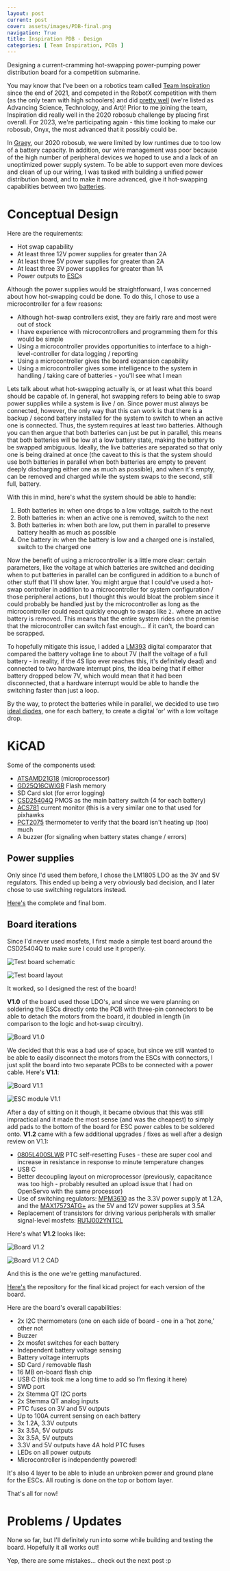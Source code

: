 ```yaml
---
layout: post
current: post
cover: assets/images/PDB-final.png
navigation: True
title: Inspiration PDB - Design
categories: [ Team Inspiration, PCBs ]
---
```


Designing a current-cramming hot-swapping power-pumping power distribution board for a competition submarine. 

You may know that I've been on a robotics team called [Team Inspiration](https://www.teaminspiration.global) since the end of 2021, and competed in the RobotX competition with them (as the only team with high schoolers) and did [pretty well](https://robotx.org/2022/11/22/2022-robotx-maritime-challenge-final-standings/) (we're listed as Advancing Science, Technology, and Art)! Prior to me joining the team, Inspiration did really well in the 2020 robosub challenge by placing first overall. For 2023, we're participating again - this time looking to make our robosub, Onyx, the most advanced that it possibly could be. 

In [Graey](https://team11128.wixsite.com/main/graey), our 2020 robosub, we were limited by low runtimes due to too low of a battery capacity. In addition, our wire management was poor because of the high number of peripheral devices we hoped to use and a lack of an unoptimized power supply system. To be able to support even more devices and clean of up our wiring, I was tasked with building a unified power distribution board, and to make it more advanced, give it hot-swapping capabilities between two [batteries](https://bluerobotics.com/store/comm-control-power/powersupplies-batteries/battery-li-4s-15-6ah/). 

# Conceptual Design

Here are the requirements:
- Hot swap capability
- At least three 12V power supplies for greater than 2A
- At least three 5V power supplies for greater than 2A
- At least three 3V power supplies for greater than 1A
- Power outputs to [ESC](https://bluerobotics.com/store/thrusters/speed-controllers/besc30-r3/)s

Although the power supplies would be straightforward, I was concerned about how hot-swapping could be done. To do this, I chose to use a microcontroller for a few reasons:
- Although hot-swap controllers exist, they are fairly rare and most were out of stock 
- I have experience with microcontrollers and programming them for this would be simple
- Using a microcontroller provides opportunities to interface to a high-level-controller for data logging / reporting
- Using a microcontroller gives the board expansion capability
- Using a microcontroller gives some intelligence to the system in handling / taking care of batteries - you'll see what I mean

Lets talk about what hot-swapping actually is, or at least what this board should be capable of. In general, hot swapping refers to being able to swap power supplies while a system is live / on. Since power must always be connected, however, the only way that this can work is that there is a backup / second battery installed for the system to switch to when an active one is connected. Thus, the system requires at least two batteries. Although you can then argue that both batteries can just be put in parallel, this means that both batteries will be low at a low battery state, making the battery to be swapped ambiguous. Ideally, the live batteries are separated so that only one is being drained at once (the caveat to this is that the system should use both batteries in parallel when both batteries are empty to prevent deeply discharging either one as much as possible), and when it's empty, can be removed and charged while the system swaps to the second, still full, battery. 

With this in mind, here's what the system should be able to handle:
1. Both batteries in: when one drops to a low voltage, switch to the next
2. Both batteries in: when an active one is removed, switch to the next
3. Both batteries in: when both are low, put them in parallel to preserve battery health as much as possible
4. One battery in: when the battery is low and a charged one is installed, switch to the charged one

Now the benefit of using a microcontroller is a little more clear: certain parameters, like the voltage at which batteries are switched and deciding when to put batteries in parallel can be configured in addition to a bunch of other stuff that I'll show later. You might argue that I could've used a hot-swap controller in addition to a microcontroller for system configuration / those peripheral actions, but I thought this would bloat the problem since it could probably be handled just by the microcontroller as long as the microcontroller could react quickly enough to swaps like `2.` where an active battery is removed. This means that the entire system rides on the premise that the microcontroller can switch fast enough... if it can't, the board can be scrapped. 

To hopefully mitigate this issue, I added a [LM393](https://www.ti.com/lit/ds/symlink/lm393a.pdf?HQS=dis-mous-null-mousermode-dsf-pf-null-wwe&ts=1686892841173&ref_url=https%253A%252F%252Fwww.mouser.kr%252F) digital comparator that compared the battery voltage line to about 7V (half the voltage of a full battery - in reality, if the 4S lipo ever reaches this, it's definitely dead) and connected to two hardware interrupt pins, the idea being that if either battery dropped below 7V, which would mean that it had been disconnected, that a hardware interrupt would be able to handle the switching faster than just a loop.

By the way, to protect the batteries while in parallel, we decided to use two [ideal diodes](https://www.aliexpress.us/item/2255800113261457.html?spm=a2g0o.productlist.main.1.1dcb323an0FNnF&algo_pvid=e2f5c10e-cebb-4b99-b745-b90ef77ca22f&algo_exp_id=e2f5c10e-cebb-4b99-b745-b90ef77ca22f-0&pdp_npi=3%40dis%21USD%2140.88%2136.79%21%21%21%21%21%40211be59e16869503493964895d0858%2110000001238192832%21sea%21US%210&curPageLogUid=JuBEyEk5zYNe), one for each battery, to create a digital 'or' with a low voltage drop. 


# KiCAD

Some of the components used:
- [ATSAMD21G18](https://ww1.microchip.com/downloads/en/DeviceDoc/SAM_D21_DA1_Family_DataSheet_DS40001882F.pdf) (microprocessor)
- [GD25Q16CWIGR](https://www.mouser.com/datasheet/2/870/gd25q16c_v3_2_20210513-1668164.pdf) Flash memory
- SD Card slot (for error logging)
- [CSD25404Q](https://www.ti.com/lit/ds/symlink/csd25404q3.pdf?HQS=dis-dk-null-digikeymode-dsf-pf-null-wwe&ts=1686779239837&ref_url=https%253A%252F%252Fwww.ti.com%252Fgeneral%252Fdocs%252Fsuppproductinfo.tsp%253FdistId%253D10%2526gotoUrl%253Dhttps%253A%252F%252Fwww.ti.com%252Flit%252Fgpn%252Fcsd25404q3) PMOS as the main battery switch (4 for each battery)
- [ACS781](https://rocelec.widen.net/view/pdf/nuv8qlrbe8/ALLE-S-A0007769245-1.pdf?t.download=true&u=5oefqw) current monitor (this is a very similar one to that used for pixhawks
- [PCT2075](https://www.nxp.com/docs/en/data-sheet/PCT2075.pdf) thermometer to verify that the board isn't heating up (too) much
- A buzzer (for signaling when battery states change / errors)

## Power supplies
Only since I'd used them before, I chose the LM1805 LDO as the 3V and 5V regulators. This ended up being a very obviously bad decision, and I later chose to use switching regulators instead. 

[Here's](https://docs.google.com/spreadsheets/d/1eEv6u52QYOC_kODey6bpNA8GYwr_zVqGhBdzeqPN1tI/edit?usp=sharing) the complete and final bom. 

## Board iterations

Since I'd never used mosfets, I first made a simple test board around the CSD25404Q to make sure I could use it properly. 

![Test board schematic](https://media.discordapp.net/attachments/937171243776483358/1118776308743282779/Screenshot_2023-06-14_at_11.37.30_PM.png?width=1264&height=1138)

![Test board layout](https://media.discordapp.net/attachments/937171243776483358/1118776521029595226/Screenshot_2023-06-14_at_11.38.22_PM.png?width=1410&height=724)

It worked, so I designed the rest of the board!

__V1.0__ of the board used those LDO's, and since we were planning on soldering the ESCs directly onto the PCB with three-pin connectors to be able to detach the motors from the board, it doubled in length (in comparison to the logic and hot-swap circuitry).

![Board V1.0](https://media.discordapp.net/attachments/937171243776483358/1118738743222870026/Screenshot_2023-06-14_at_9.08.16_PM.png?width=1410&height=670)

We decided that this was a bad use of space, but since we still wanted to be able to easily disconnect the motors from the ESCs with connectors, I just split the board into two separate PCBs to be connected with a power cable. Here's __V1.1__:

![Board V1.1](https://media.discordapp.net/attachments/937171243776483358/1118774892096147457/Screenshot_2023-06-14_at_11.31.56_PM.png?width=1402&height=1136)

![ESC module V1.1](https://media.discordapp.net/attachments/937171243776483358/1118775219063115776/Screenshot_2023-06-14_at_11.33.13_PM.png?width=1410&height=1126)

After a day of sitting on it though, it became obvious that this was still impractical and it made the most sense (and was the cheapest) to simply add pads to the bottom of the board for ESC power cables to be soldered onto. __V1.2__ came with a few additional upgrades / fixes as well after a design review on V1.1:
- [0805L400SLWR](https://www.littelfuse.com/~/media/electronics/datasheets/resettable_ptcs/littelfuse_ptc_low_rho_datasheet.pdf.pdf) PTC self-resetting Fuses - these are super cool and increase in resistance in response to minute temperature changes
- USB C
- Better decoupling layout on microprocessor (previously, capacitance was too high - probably resulted an upload issue that I had on OpenServo with the same processor)
- Use of switching regulators: [MPM3610](https://www.monolithicpower.com/en/documentview/productdocument/index/version/2/document_type/datasheet/lang/en/sku/MPM3610AGQV-Z/document_id/2102) as the 3.3V power supply at 1.2A, and the [MAX17573ATG+](https://www.analog.com/media/en/technical-documentation/data-sheets/max17573.pdf) as the 5V and 12V power supplies at 3.5A
- Replacement of transistors for driving various peripherals with smaller signal-level mosfets: [RU1J002YNTCL](https://fscdn.rohm.com/en/products/databook/datasheet/discrete/transistor/mosfet/ru1j002yn-e.pdf)


Here's what __V1.2__ looks like:

![Board V1.2](https://media.discordapp.net/attachments/937171243776483358/1118780249707139103/Screenshot_2023-06-14_at_11.53.11_PM.png?width=1402&height=1138)


![Board V1.2 CAD](https://media.discordapp.net/attachments/937171243776483358/1118780522802458634/Screenshot_2023-06-14_at_11.54.18_PM.png?width=1410&height=754)

And this is the one we're getting manufactured. 

[Here's](https://github.com/seanboe/Onyx_PDB) the repository for the final kicad project for each version of the board.

Here are the board's overall capabilities:
- 2x I2C thermometers (one on each side of board - one in a ‘hot zone,’ other not
- Buzzer
- 2x mosfet switches for each battery
- Independent battery voltage sensing
- Battery voltage interrupts
- SD Card / removable flash
- 16 MB on-board flash chip
- USB C (this took me a long time to add so I’m flexing it here)
- SWD port
- 2x Stemma QT I2C ports
- 2x  Stemma QT analog inputs
- PTC fuses on 3V and 5V outputs
- Up to 100A current sensing on each battery
- 3x 1.2A, 3.3V outputs
- 3x 3.5A, 5V outputs
- 3x 3.5A, 5V outputs
- 3.3V and 5V outputs have 4A hold PTC fuses
- LEDs on all power outputs
- Microcontroller is independently powered!

It's also 4 layer to be able to inlude an unbroken power and ground plane for the ESCs. All routing is done on the top or bottom layer. 

That's all for now!

# Problems / Updates

None so far, but I'll definitely run into some while building and testing the board. Hopefully it all works out!

Yep, there are some mistakes... check out the next post :p